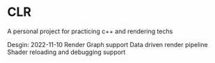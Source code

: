 # CLR
A personal project for practicing c++ and rendering techs

Desgin:
2022-11-10
Render Graph support
Data driven render pipeline
Shader reloading and debugging support